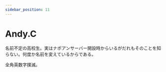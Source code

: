 ```yaml
---
sidebar_position: 11
---
```


# Andy.C

名前不定の高校生。実はナポアンサーバー開設時からいるがだれもそのことを知らない。何度か名前を変えているからである。

全角英数字撲滅。
